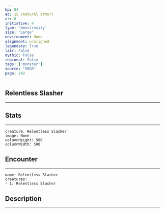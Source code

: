 ```yaml
---
hp: 84
ac: 15 (natural armor)
cr: 8
initiative: 4
type: 'monstrosity'    
size: 'Large'
environment: None
alignment: unaligned
legendary: True
lair: False
mythic: False
regional: False
tags: ['monster']
source: "VRGR"
page: 242
---
```


## Relentless Slasher
---



## Stats
---

```statblock
creature: Relentless Slasher
image: None
columnHeight: 500
columnWidth: 500
```

## Encounter
---

```encounter-table
name: Relentless Slasher
creatures:
- 1: Relentless Slasher
```

## Description
---




